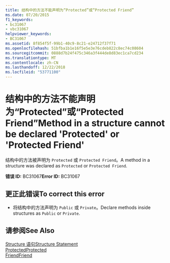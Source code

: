 ```yaml
---
title: 结构中的方法不能声明为“Protected”或“Protected Friend”
ms.date: 07/20/2015
f1_keywords:
- bc31067
- vbc31067
helpviewer_keywords:
- BC31067
ms.assetid: 8f854f5f-99b1-40c9-8c21-e24712f37f71
ms.openlocfilehash: 51bfba1b1e16f5e5e3e76cdeb822c8ec74c08604
ms.sourcegitcommit: 0888d7b24f475c346a3f444de8d83ec1ca7cd234
ms.translationtype: MT
ms.contentlocale: zh-CN
ms.lasthandoff: 12/22/2018
ms.locfileid: "53771100"
---
```

# <a name="method-in-a-structure-cannot-be-declared-protected-or-protected-friend"></a><span data-ttu-id="d17b4-102">结构中的方法不能声明为“Protected”或“Protected Friend”</span><span class="sxs-lookup"><span data-stu-id="d17b4-102">Method in a structure cannot be declared 'Protected' or 'Protected Friend'</span></span>
<span data-ttu-id="d17b4-103">结构中的方法被声明为 `Protected` 或 `Protected Friend`。</span><span class="sxs-lookup"><span data-stu-id="d17b4-103">A method in a structure was declared as `Protected` or `Protected Friend`.</span></span>  
  
 <span data-ttu-id="d17b4-104">**错误 ID:** BC31067</span><span class="sxs-lookup"><span data-stu-id="d17b4-104">**Error ID:** BC31067</span></span>  
  
## <a name="to-correct-this-error"></a><span data-ttu-id="d17b4-105">更正此错误</span><span class="sxs-lookup"><span data-stu-id="d17b4-105">To correct this error</span></span>  
  
-   <span data-ttu-id="d17b4-106">将结构中的方法声明为 `Public` 或 `Private`。</span><span class="sxs-lookup"><span data-stu-id="d17b4-106">Declare methods inside structures as `Public` or `Private`.</span></span>  
  
## <a name="see-also"></a><span data-ttu-id="d17b4-107">请参阅</span><span class="sxs-lookup"><span data-stu-id="d17b4-107">See Also</span></span>  
 [<span data-ttu-id="d17b4-108">Structure 语句</span><span class="sxs-lookup"><span data-stu-id="d17b4-108">Structure Statement</span></span>](../../visual-basic/language-reference/statements/structure-statement.md)  
 [<span data-ttu-id="d17b4-109">Protected</span><span class="sxs-lookup"><span data-stu-id="d17b4-109">Protected</span></span>](../../visual-basic/language-reference/modifiers/protected.md)  
 [<span data-ttu-id="d17b4-110">Friend</span><span class="sxs-lookup"><span data-stu-id="d17b4-110">Friend</span></span>](../../visual-basic/language-reference/modifiers/friend.md)
